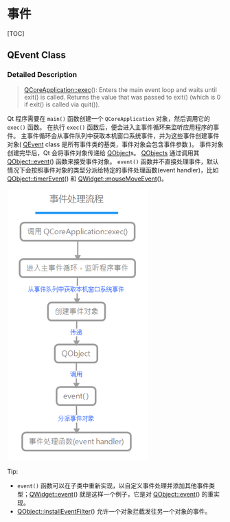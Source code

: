 # 事件

[TOC]

## QEvent Class

### Detailed Description

> [QCoreApplication::exec](https://doc.qt.io/qt-5/qcoreapplication.html#exec)(): Enters the main event loop and waits until exit() is called. Returns the value that was passed to exit() (which is 0 if exit() is called via quit()).

Qt 程序需要在 `main()` 函数创建一个 `QCoreApplication` 对象，然后调用它的 `exec()` 函数。
在执行 `exec()`  函数后，便会进入主事件循环来监听应用程序的事件。
主事件循环会从事件队列中获取本机窗口系统事件，并为这些事件创建事件对象( [QEvent](https://doc.qt.io/qt-5/qevent.html) class 是所有事件类的基类，事件对象会包含事件参数 )。
事件对象创建完毕后，Qt 会将事件对象传递给 [QObject](https://doc.qt.io/qt-5/qobject.html)s。
[QObjects](https://doc.qt.io/qt-5/qobject.html) 通过调用其 [QObject::event](https://doc.qt.io/qt-5/qobject.html#event)() 函数来接受事件对象。
`event()` 函数并不直接处理事件，默认情况下会按照事件对象的类型分派给特定的事件处理函数(event handler)，比如 [QObject::timerEvent](https://doc.qt.io/qt-5/qobject.html#timerEvent)() 和 [QWidget::mouseMoveEvent](https://doc.qt.io/qt-5/qwidget.html#mouseMoveEvent)()。

![事件处理-00](images/事件处理-00.png)

Tip:

- `event()` 函数可以在子类中重新实现，以自定义事件处理并添加其他事件类型；[QWidget::event](https://doc.qt.io/qt-5/qwidget.html#event)() 就是这样一个例子，它是对 [QObject::event](https://doc.qt.io/qt-5/qobject.html#event)() 的重实现。
-  [QObject::installEventFilter](https://doc.qt.io/qt-5/qobject.html#installEventFilter)() 允许一个对象拦截发往另一个对象的事件。

[参考 1]: https://www.devbean.net/2012/09/qt-study-road-2-events/
[参考 2]: https://doc.qt.io/qt-5/qevent.html#details	"doc.qt"













